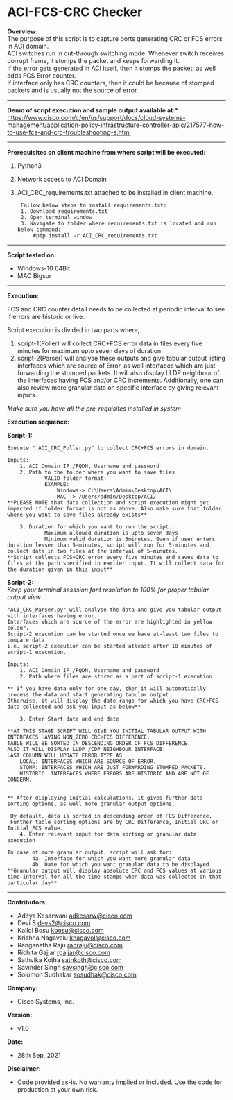 # ACI-FCS-CRC Checker


**Overview:**  
The purpose of this script is to capture ports generating CRC or FCS errors in ACI domain.  
ACI switches run in cut-through switching mode. Whenever switch receives corrupt frame, it stomps the packet and keeps forwarding it.  
If the error gets generated in ACI itself, then it stomps the packet; as well adds FCS Error counter.  
If interface only has CRC counters, then it could be because of stomped packets and is usually not the source of error.  


---
**Demo of script execution and sample output available at:***
https://www.cisco.com/c/en/us/support/docs/cloud-systems-management/application-policy-infrastructure-controller-apic/217577-how-to-use-fcs-and-crc-troubleshooting-s.html


---
**Prerequisites on client machine from where script will be executed:**  

1. Python3  
2. Network access to ACI Domain  
3. ACI_CRC_requirements.txt attached to be installed in client machine.  
  
        Follow below steps to install requirements.txt:  
        1. Download requirements.txt  
        2. Open terminal window  
        3. Navigate to folder where requirements.txt is located and run below command:  
            #pip install -r ACI_CRC_requirements.txt  


---

**Script tested on:**  

*  Windows-10 64Bit  
*  MAC Bigsur  

  

---

**Execution:**

FCS and CRC counter detail needs to be collected at periodic interval to see if errors are historic or live.  

Script execution is divided in two parts where,  
1.	script-1(Poller) will collect CRC+FCS error data in files every five minutes for maximum upto seven days of duration.  
2.	script-2(Parser) will analyse these outputs and give tabular output listing interfaces which are source of Error, as well interfaces which are just forwarding the stomped packets. It will also display LLDP neighbour of the interfaces having FCS and/or CRC increments.
    Additionally, one can also review more granular data on specific interface by giving relevant inputs.  

_Make sure you have all the pre-requisites installed in system_


**Execution sequence:**  

**Script-1:**  

    Execute " ACI_CRC_Poller.py" to collect CRC+FCS errors in domain.  
        
    Inputs:
        1. ACI Domain IP /FQDN, Username and password
        2. Path to the folder where you want to save files  
                VALID folder format:  
                EXAMPLE:  
                    Windows-> C:\Users\Admin\Desktop\ACI\   
                    MAC -> /Users/admin/Desktop/ACI/  
    **PLEASE NOTE that data collection and script execution might get impacted if folder format is not as above. Also make sure that folder where you want to save files already exists**  
            
        3. Duration for which you want to run the script:  
                Maximum allowed duration is upto seven days 
                Minimum valid duration is 5minutes. Even if user enters duration lesser than 5-minutes, script will run for 5-minutes and collect data in two files at the interval of 5-minutes.  
    **Script collects FCS+CRC error every five minutes and saves data to files at the path specified in earlier input. It will collect data for the duration given in this input**  
    
    	
**Script-2:**  
_Keep your terminal sesssion font resolution to 100% for proper tabular output view_

    "ACI_CRC_Parser.py" will analyse the data and give you tabular output with interfaces having error.  
    Interfaces which are source of the error are highlighted in yellow colour.  
    Script-2 execution can be started once we have at-least two files to compare data.
    i.e. script-2 execution can be started atleast after 10 minutes of script-1 execution.  
      
    Inputs:  
        1. ACI Domain IP /FQDN, Username and password
        2. Path where files are stored as a part of script-1 execution

    ** If you have data only for one day, then it will automatically process the data and start generating tabular output.  
    Otherwise, it will display the date range for which you have CRC+FCS data collected and ask you input as below**  
        
        3. Enter Start date and end date
          
    **AT THIS STAGE SCRIPT WILL GIVE YOU INITIAL TABULAR OUTPUT WITH INTERFACES HAVING NON_ZERO CRC+FCS DIFFERENCE.  
    TABLE WILL BE SORTED IN DESCENDING ORDER OF FCS DIFFERENCE.  
    ALSO IT WILL DISPLAY LLDP /CDP NEIGHBOUR INTERFACE.  
    LAST COLUMN WILL UPDATE ERROR TYPE AS  
        LOCAL: INTERFACES WHICH ARE SOURCE OF ERROR.  
        STOMP: INTERFACES WHICH ARE JUST FORWARDING STOMPED PACKETS.  
        HISTORIC: INTERFACES WHERE ERRORS ARE HISTORIC AND ARE NOT OF CONCERN.  
          
      
    ** After displaying initial calculations, it gives further data sorting options, as well more granular output options. 
      
     By default, data is sorted in descending order of FCS Difference.  
     Further table sorting options are by CRC_Difference, Initial_CRC or Initial_FCS value.  
        4. Enter relevant input for data sorting or granular data execution
            
    In case of more granular output, script will ask for:
            4a. Interface for which you want more granular data  
            4b. Date for which you want granular data to be displayed  
    **Granular output will display absolute CRC and FCS values at various time interval for all the time-stamps when data was collected on that particular day**

---
            

**Contributors:** 
- Aditya Kesarwani <adkesarw@cisco.com>
- Devi S <devs2@cisco.com>
- Kallol Bosu <kbosu@cisco.com>
- Krishna Nagavelu <knagavol@cisco.com>
- Ranganatha Raju <ranraju@cisco.com>
- Richita Gajjar <rgajjar@cisco.com>
- Sathvika Kotha <sathkoth@cisco.com>
- Savinder Singh <savsingh@cisco.com>
- Solomon Sudhakar <sosudhak@cisco.com>  
  
**Company:**  
- Cisco Systems, Inc.  

**Version:**  
- v1.0  

**Date:**  
- 28th Sep, 2021  

**Disclaimer:**  
- Code provided as-is.  No warranty implied or included.  Use the code for production at your own risk.
